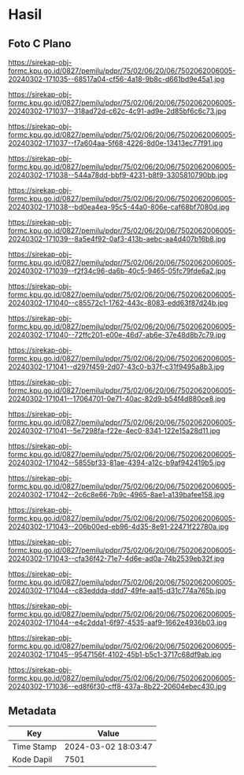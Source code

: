 # Hasil

## Foto C Plano

https://sirekap-obj-formc.kpu.go.id/0827/pemilu/pdpr/75/02/06/20/06/7502062006005-20240302-171035--68517a04-cf56-4a18-9b8c-d661bd9e45a1.jpg

https://sirekap-obj-formc.kpu.go.id/0827/pemilu/pdpr/75/02/06/20/06/7502062006005-20240302-171037--318ad72d-c62c-4c91-ad9e-2d85bf6c6c73.jpg

https://sirekap-obj-formc.kpu.go.id/0827/pemilu/pdpr/75/02/06/20/06/7502062006005-20240302-171037--f7a604aa-5f68-4226-8d0e-13413ec77f91.jpg

https://sirekap-obj-formc.kpu.go.id/0827/pemilu/pdpr/75/02/06/20/06/7502062006005-20240302-171038--544a78dd-bbf9-4231-b8f9-3305810790bb.jpg

https://sirekap-obj-formc.kpu.go.id/0827/pemilu/pdpr/75/02/06/20/06/7502062006005-20240302-171038--bd0ea4ea-95c5-44a0-806e-caf68bf7080d.jpg

https://sirekap-obj-formc.kpu.go.id/0827/pemilu/pdpr/75/02/06/20/06/7502062006005-20240302-171039--8a5e4f92-0af3-413b-aebc-aa4d407b16b8.jpg

https://sirekap-obj-formc.kpu.go.id/0827/pemilu/pdpr/75/02/06/20/06/7502062006005-20240302-171039--f2f34c96-da6b-40c5-9465-05fc79fde6a2.jpg

https://sirekap-obj-formc.kpu.go.id/0827/pemilu/pdpr/75/02/06/20/06/7502062006005-20240302-171040--c85572c1-1762-443c-8083-edd63f87d24b.jpg

https://sirekap-obj-formc.kpu.go.id/0827/pemilu/pdpr/75/02/06/20/06/7502062006005-20240302-171040--72ffc201-e00e-46d7-ab6e-37e48d8b7c79.jpg

https://sirekap-obj-formc.kpu.go.id/0827/pemilu/pdpr/75/02/06/20/06/7502062006005-20240302-171041--d297f459-2d07-43c0-b37f-c31f9495a8b3.jpg

https://sirekap-obj-formc.kpu.go.id/0827/pemilu/pdpr/75/02/06/20/06/7502062006005-20240302-171041--17064701-0e71-40ac-82d9-b54f4d880ce8.jpg

https://sirekap-obj-formc.kpu.go.id/0827/pemilu/pdpr/75/02/06/20/06/7502062006005-20240302-171041--5e7298fa-f22e-4ec0-8341-122e15a28d11.jpg

https://sirekap-obj-formc.kpu.go.id/0827/pemilu/pdpr/75/02/06/20/06/7502062006005-20240302-171042--5855bf33-81ae-4394-a12c-b9af942419b5.jpg

https://sirekap-obj-formc.kpu.go.id/0827/pemilu/pdpr/75/02/06/20/06/7502062006005-20240302-171042--2c6c8e66-7b9c-4965-8ae1-a139bafee158.jpg

https://sirekap-obj-formc.kpu.go.id/0827/pemilu/pdpr/75/02/06/20/06/7502062006005-20240302-171043--206b00ed-eb96-4d35-8e91-22471f22780a.jpg

https://sirekap-obj-formc.kpu.go.id/0827/pemilu/pdpr/75/02/06/20/06/7502062006005-20240302-171043--cfa36f42-71e7-4d6e-ad0a-74b2539eb32f.jpg

https://sirekap-obj-formc.kpu.go.id/0827/pemilu/pdpr/75/02/06/20/06/7502062006005-20240302-171044--c83eddda-ddd7-49fe-aa15-d31c774a765b.jpg

https://sirekap-obj-formc.kpu.go.id/0827/pemilu/pdpr/75/02/06/20/06/7502062006005-20240302-171044--e4c2dda1-6f97-4535-aaf9-1662e4936b03.jpg

https://sirekap-obj-formc.kpu.go.id/0827/pemilu/pdpr/75/02/06/20/06/7502062006005-20240302-171045--9547156f-4102-45b1-b5c1-3717c68df9ab.jpg

https://sirekap-obj-formc.kpu.go.id/0827/pemilu/pdpr/75/02/06/20/06/7502062006005-20240302-171036--ed8f6f30-cff8-437a-8b22-20604ebec430.jpg


## Metadata

| Key        | Value               |
| ---------- | ------------------- |
| Time Stamp | 2024-03-02 18:03:47 |
| Kode Dapil | 7501                |



